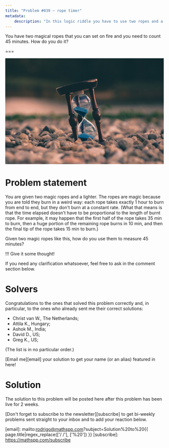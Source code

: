 ```yaml
---
title: "Problem #039 – rope timer"
metadata:
    description: "In this logic riddle you have to use two ropes and a lighter to measure 45min."
---
```


You have two magical ropes that you can set on fire and you need
to count 45 minutes.
How do you do it?

===

![](thumbnail.png "Photo of an hourglass by Aron Visuals on Unsplash.")


# Problem statement

You are given two magic ropes and a lighter.
The ropes are magic because you are told they burn in a weird way:
each rope takes exactly 1 hour to burn from end to end,
but they don't burn at a constant rate.
(What that means is that the time elapsed doesn't have to be
proportional to the length of burnt rope.
For example, it may happen that the first half of the rope
takes 35 min to burn,
then a huge portion of the remaining rope burns in 10 min,
and then the final tip of the rope takes 15 min to burn.)

Given two magic ropes like this, how do you use them to measure 45 minutes?

!!! Give it some thought!

If you need any clarification whatsoever, feel free to ask in the comment section below.


# Solvers

Congratulations to the ones that solved this problem correctly and, in particular, to the ones
who already sent me their correct solutions:

 - Christ van W., The Netherlands;
 - Attila K., Hungary;
 - Ashok M., India;
 - David D., US;
 - Greg K., US;

(The list is in no particular order.)

[Email me][email] your solution to get your name (or an alias) featured in here!


# Solution

The solution to this problem will be posted here after this problem has been live for 2 weeks.


[Don't forget to subscribe to the newsletter][subscribe] to get bi-weekly
problems sent straight to your inbox and to add your reaction below.

[email]: mailto:rodrigo@mathspp.com?subject=Solution%20to%20{{ page.title|regex_replace(['/ /'], ['%20']) }}
[subscribe]: https://mathspp.com/subscribe
